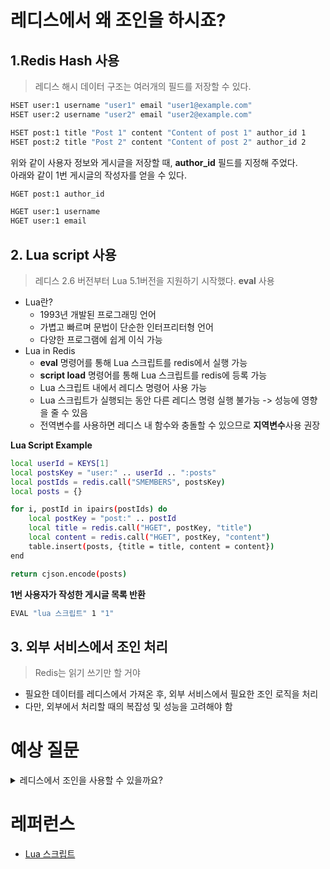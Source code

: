 # 레디스에서 왜 조인을 하시죠?

## 1.Redis Hash 사용
> 레디스 해시 데이터 구조는 여러개의 필드를 저장할 수 있다.
```bash
HSET user:1 username "user1" email "user1@example.com"
HSET user:2 username "user2" email "user2@example.com"

HSET post:1 title "Post 1" content "Content of post 1" author_id 1
HSET post:2 title "Post 2" content "Content of post 2" author_id 2
```
위와 같이 사용자 정보와 게시글을 저장할 때, **author_id** 필드를 지정해 주었다.<br/>아래와 같이 1번 게시글의 작성자를 얻을 수 있다.

```bash
HGET post:1 author_id
````
```bash
HGET user:1 username
HGET user:1 email
```

## 2. Lua script 사용
> 레디스 2.6 버전부터 Lua 5.1버전을 지원하기 시작했다. **eval** 사용
- Lua란?
    - 1993년 개발된 프로그래밍 언어
    - 가볍고 빠르며 문법이 단순한 인터프리터형 언어
    - 다양한 프로그램에 쉽게 이식 가능
- Lua in Redis
    - **eval** 명령어를 통해 Lua 스크립트를 redis에서 실행 가능
    - **script load** 명령어를 통해 Lua 스크립트를 redis에 등록 가능
    - Lua 스크립트 내에서 레디스 명령어 사용 가능
    - Lua 스크립트가 실행되는 동안 다른 레디스 명령 실행 불가능 -> 성능에 영향을 줄 수 있음
    - 전역변수를 사용하면 레디스 내 함수와 충돌할 수 있으므로 **지역변수**사용 권장

**Lua Script Example**
```bash
local userId = KEYS[1]
local postsKey = "user:" .. userId .. ":posts"
local postIds = redis.call("SMEMBERS", postsKey)
local posts = {}

for i, postId in ipairs(postIds) do
    local postKey = "post:" .. postId
    local title = redis.call("HGET", postKey, "title")
    local content = redis.call("HGET", postKey, "content")
    table.insert(posts, {title = title, content = content})
end

return cjson.encode(posts)
```
**1번 사용자가 작성한 게시글 목록 반환**
```bash
EVAL "lua 스크립트" 1 "1"
```

## 3. 외부 서비스에서 조인 처리
> Redis는 읽기 쓰기만 할 거야
- 필요한 데이터를 레디스에서 가져온 후, 외부 서비스에서 필요한 조인 로직을 처리
- 다만, 외부에서 처리할 때의 복잡성 및 성능을 고려해야 함

# 예상 질문
<details>
<summary>
레디스에서 조인을 사용할 수 있을까요?</summary>
<div markdown="1">
<b>레디스는 JOIN 연산을 지원하지 않고, 데이터를 키-값 형식으로 저장하여 빠른 읽기와 쓰기에 강점을 보입니다만은...<br/>굳이 사용하자면 Lua 스크립트를 사용하거나, redis에서 데이터를 검색 후 외부 서비스에서 조인 연산을 처리, 또는 레디스 해시 자료구조를 이요해 관계된 정보를 저장하는 필드를 같이 저장하여 여러 번 호출하는 방법이 있겠네요.</b>
</div>
</details>

# 레퍼런스
- [Lua 스크립트](https://bstar36.tistory.com/348)